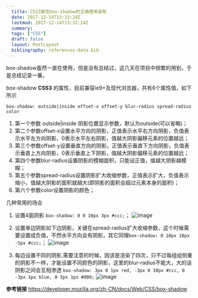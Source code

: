 ```yaml
---
  title: CSS3属性box-shadow的正确使用姿势
  date: 2017-12-14T13:32:24Z
  lastmod: 2017-12-14T13:32:24Z
  summary: 
  tags: ["CSS"]
  draft: false
  layout: PostLayout
  bibliography: references-data.bib
---
```


box-shadow虽然一直在使用，但是没有总结过，这几天在项目中频繁的用到，于是总结记录一番。

box-shadow **CSS3** 的属性，目前兼容ie9+及现代浏览器，共有6个属性值，如下所示

`box-shadow: outside|inside offset-x offset-y blur-radius spread-radius color`

1. 第一个参数 outside|inside 阴影位置显示参数，默认为outside(可以省略)；
2. 第二个参数offset-x设置水平方向的阴影，正值表示水平右方向阴影，负值表示水平左方向阴影，0表示水平左右阴影，值越大阴影偏移元素的位置越远；
3. 第三个参数offset-y设置垂直方向的阴影，正值表示垂直下方向阴影，负值表示垂直上方向阴影，0表示垂直上下阴影，值越大阴影偏移元素的位置越远；
4. 第四个参数blur-radius设置阴影的模糊面积，只能设正值，值越大阴影越模糊；
5. 第五个参数spread-radius设置阴影扩大收缩参数，正值表示扩大，负值表示缩小，值越大阴影的面积就越大(即阴影的面积会超过元素本身的面积)；
6. 第六个参数color设置阴影的颜色；

几种常用的场合

1. 设置4面阴影  `box-shadow: 0 0 10px 3px #ccc;`；
![image](https://user-images.githubusercontent.com/20950813/33994453-810b6d08-e115-11e7-93b4-30fd3bc64253.png)

2. 设置单边阴影如下边阴影，关键在spread-radius扩大收缩参数，这个时候需要设置成负值，不然水平方向会有阴影，其它同理`box-shadow: 0 10px 10px -5px #ccc;`；
![image](https://user-images.githubusercontent.com/20950813/33994583-0d0eb576-e116-11e7-8efd-dd27347c40a6.png)

3. 每边设置不同的阴影,需要注意的时候，因该是渲染了四次，只不过每组组侧重的阴影不一样，才能设置不同颜色的阴影，这里的blur-radius不能大，大的话阴影之间会互相渗透
`box-shadow: 3px 0 1px red, -3px 0 10px #ccc, 0 -3px 1px blue, 0 3px 1px #000;`
![image](https://user-images.githubusercontent.com/20950813/33994570-ffa92362-e115-11e7-8429-e9b653875ffd.png)


**参考链接**
https://developer.mozilla.org/zh-CN/docs/Web/CSS/box-shadow
